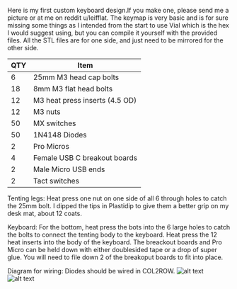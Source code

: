 Here is my first custom keyboard design.If you make one, please send me a picture or at me on reddit u/leifflat. The keymap is very basic and is for sure missing some things as I intended from the start to use Vial which is the hex I would suggest using, but you can compile it yourself with the provided files.
All the STL files are for one side, and just need to be mirrored for the other side. 

| QTY  | Item |
| ------------- | ------------- |
| 6  | 25mm M3 head cap bolts  |
| 18 | 8mm M3 flat head bolts  |
| 12  | M3 heat press inserts (4.5 OD) |
| 12  | M3 nuts  |
| 50 | MX switches  |
| 50 | 1N4148 Diodes  |
| 2 | Pro Micros  |
| 4  | Female USB C breakout boards  |
| 2 | Male Micro USB ends  |
| 2  | Tact switches  |

Tenting legs:
Heat press one nut on one side of all 6 through holes to catch the 25mm bolt.
I dipped the tips in Plastidip to give them a better grip on my desk mat, about 12 coats.

Keyboard:
For the bottom, heat press the bots into the 6 large holes to catch the bolts to connect the tenting body to the keyboard.
Heat press the 12 heat inserts into the body of the keyboard. The breackout boards and Pro Micro can be held down with either doublesided tape or a drop of super glue. You will need to file down 2 of the breakoput boards to fit into place.

Diagram for wiring:
Diodes should be wired in COL2ROW.
![alt text](https://github.com/leafflat/Churri-Handwired-ergo-keyboard/blob/main/IMGS/1a.png)
![alt text](https://github.com/leafflat/Churri-Handwired-ergo-keyboard/blob/main/IMGS/2a.png)
